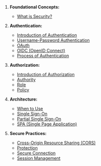 1. **Foundational Concepts:**
    - [What is Security?](what-is-security.md)

2. **Authentication:**
    - [Introduction of Authentication](authentication/introduction-of-authentication.md)
    - [Username-Password Authentication](authentication/username-password.md)
    - [OAuth](authentication/oauth.md)
    - [OIDC (OpenID Connect)](authentication/oidc.md)
    - [Process of Authentication](authentication/process-of-authentication.md)

3. **Authorization:**
    - [Introduction of Authorization](authorization/introduction-of-authorization.md)
    - [Authority](authorization/authority.md)
    - [Role](authorization/role.md)
    - [Policy](authorization/policy.md)

4. **Architecture:**
    - [When to Use](architecture/when-to-use.md)
    - [Single Sign-On](architecture/single-sign-on.md)
    - [Partial Single Sign-On](architecture/partial-single-sign-on.md)
    - [SPA (Single Page Application)](architecture/spa.md)

5. **Secure Practices:**
    - [Cross-Origin Resource Sharing (CORS)](secure/cors.md)
    - [Protection](secure/protection.md)
    - [Secure Connection](secure/secure-communication.md)
    - [Session Management](secure/session-managment.md)
